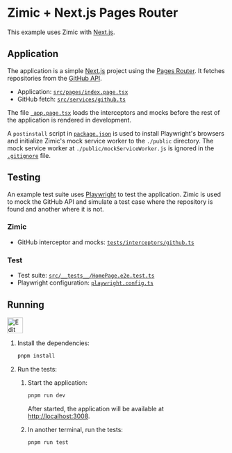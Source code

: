 <h1>
  Zimic + Next.js Pages Router
</h2>

This example uses Zimic with [Next.js](https://nextjs.org).

## Application

The application is a simple [Next.js](https://nextjs.org) project using the
[Pages Router](https://nextjs.org/docs/pages). It fetches repositories from the
[GitHub API](https://docs.github.com/en/rest).

- Application: [`src/pages/index.page.tsx`](./src/pages/index.page.tsx)
- GitHub fetch: [`src/services/github.ts`](./src/services/github.ts)

The file [`_app.page.tsx`](./src/pages/_app.page.tsx) loads the interceptors and mocks before the rest of the
application is rendered in development.

A `postinstall` script in [`package.json`](./package.json) is used to install Playwright's browsers and initialize
Zimic's mock service worker to the `./public` directory. The mock service worker at `./public/mockServiceWorker.js` is
ignored in the [`.gitignore`](./.gitignore) file.

## Testing

An example test suite uses [Playwright](https://playwright.dev) to test the application. Zimic is used to mock the
GitHub API and simulate a test case where the repository is found and another where it is not.

### Zimic

- GitHub interceptor and mocks: [`tests/interceptors/github.ts`](./tests/interceptors/github.ts)

### Test

- Test suite: [`src/__tests__/HomePage.e2e.test.ts`](./src/__tests__/HomePage.e2e.test.ts)
- Playwright configuration: [`playwright.config.ts`](./playwright.config.ts)

## Running

<a href="https://codesandbox.io/p/sandbox/github/zimicjs/zimic/tree/main/examples/with-next-js-pages">
  <img
    src="https://codesandbox.io/static/img/play-codesandbox.svg"
    alt="Edit in CodeSandbox"
    height="36px"
  />
</a>

1. Install the dependencies:

   ```bash
   pnpm install
   ```

2. Run the tests:

   1. Start the application:

      ```bash
      pnpm run dev
      ```

      After started, the application will be available at [http://localhost:3008](http://localhost:3008).

   2. In another terminal, run the tests:

      ```bash
      pnpm run test
      ```
